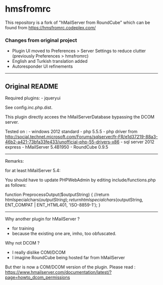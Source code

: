 # hmsfromrc

This repository is a fork of "hMailServer from RoundCube" which can be found from https://hmsfromrc.codeplex.com/

### Changes from original project

* Plugin UI moved to Preferences > Server Settings to reduce clutter (previously Preferences > hmsfromrc)
* English and Turkish translation added
* Autoresponder UI refinements


---

## Original README

Required plugins:
    - jqueryui

See config.inc.php.dist.

This plugin directly accees the hMailServerDatabase bypassing the DCOM server.

Tested on :
    - windows 2012 standard
	- php 5.5.5
	    - php driver from http://social.technet.microsoft.com/Forums/sqlserver/fr-FR/e1d37219-88a3-46b2-a421-73bfa33fe433/unofficial-php-55-drivers-x86
	- sql server 2012 express
	- hMailServer 5.4B1950
	- RoundCube 0.9.5

----- ----- ----- ----- ----- -----
Remarks:

for at least hMailServer 5.4:

You should have to update PHPWebAdmin by editing include/functions.php as follows:
 	
  function PreprocessOutput($outputString)
  {
      //return htmlspecialchars($outputString);
      return htmlspecialchars($outputString, ENT_COMPAT | ENT_HTML401, 'ISO-8859-1');
  }

----- ----- ----- ----- ----- -----
Why another plugin for hMailServer ?
- for training
- because the existing one are, imho, too obfuscated.

Why not DCOM ?
- I really dislike COM/DCOM
- I imagine RoundCube being hosted far from hMailServer

But ther is now a COM/DCOM version of the plugin.
Please read : https://www.hmailserver.com/documentation/latest/?page=howto_dcom_permissions

